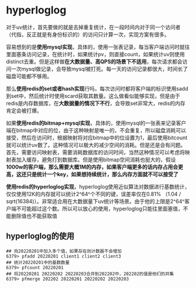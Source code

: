 # hyperloglog

对于uv统计，首先要做的就是去掉重复统计，在一段时间内对于同一个访问者（代指，反正就是有身份标识的）的访问只计算一次，实现方案有很多。

容易想到的是**使用mysql实现**，具体的，使用一张表记录，每当客户端访问时就往里面塞条访问记录，在统计时，如果统计pv，则直接count，如果统计uv则使用distinct去重。但是这样做**在大数据量、高QPS的场景下不适用**，每次请求都会访问一次mysql做记录，会导致mysql被打死。每一天的访问记录都很大，时间长了磁盘可能都不够用。

那么**使用redis的set或者hash实现**行吗，每次访问时都将客户端的标识使用sadd到set中，然后统计时使用scard获取其数量。这么做看似能够实现，但是由于redis是内存数据库，在**大数据量的情况下不行**，会导致set非常大，redis的内存肯定会被打爆。

如果**使用redis的bitmap+mysql实现**，具体的，使用mysql的一张表来记录客户端在bitmap中对应的位，由于这种映射是唯一的，不会重复，所以磁盘消耗可以接受，然后在访问时，根据映射将对应bitmap中的位设置为1，最后使用bitcount就可以统计uv数了。这种情况可以极大的减少空间的消耗。但是还是会有问题。首先，需要访问映射表，需要消耗数据库的访问时间，当然这种情况可以考虑将映射表加入缓存，避免打到数据库。但是使用bitmap空间消耗也挺大的，假设**1000w的客户端，那么需要大概1M的内存，如果客户端更多的话内存占用会更高，这还只是统计一个key，如果想持续统计，那么内存方面就不可以接受了**

**使用redis的hyperloglog实现**，hyperloglog使用近似算法对数据进行基数统计，仅仅使用12K的内存就可以统计2^64^个不同的键，误差率仅在0.81% （1.04 / sqrt(16384)）。非常适合用在大数据量下uv统计等场景。由于他的上限是2^64^客户端不可能超过这个数。所以可以放心的使用，hyperloglog只能往里面塞值，不能删除值也不能获取值

## hyperloglog的使用

```shell
## 向20220201中加入多个值，如果存在则计数器不会增加
6379> pfadd 20220201 client1 client2 client3
## 统计20220201中的基数数量
6379> pfcount 20220201
## 将20220201 20220202 20220203合并到202202中，202202的值是他们的并集
6379> pfmerge 202202 20220201 20220202 20220203
```
